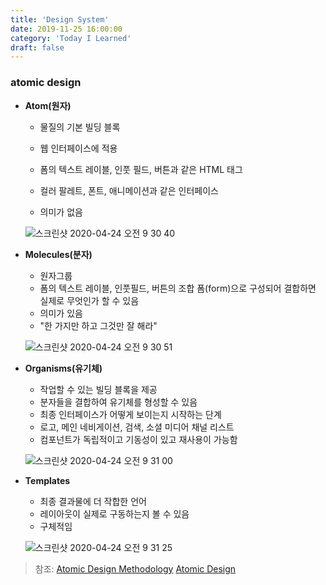 ```yaml
---
title: 'Design System'
date: 2019-11-25 16:00:00
category: 'Today I Learned'
draft: false
---
```


### atomic design

- **Atom(원자)**

  - 물질의 기본 빌딩 블록
  - 웹 인터페이스에 적용
  - 폼의 텍스트 레이블, 인풋 필드, 버튼과 같은 HTML 태그

  - 컬러 팔레트, 폰트, 애니메이션과 같은 인터페이스
  - 의미가 없음

  ![스크린샷 2020-04-24 오전 9 30 40](https://user-images.githubusercontent.com/36187948/80162471-69bed680-860e-11ea-9bd9-229d703e20ca.png)

- **Molecules(분자)**

  - 원자그룹
  - 폼의 텍스트 레이블, 인풋필드, 버튼의 조합 폼(form)으로 구성되어 결합하면 실제로 무엇인가 할 수 있음
  - 의미가 있음
  - "한 가지만 하고 그것만 잘 해라"

  ![스크린샷 2020-04-24 오전 9 30 51](https://user-images.githubusercontent.com/36187948/80162563-a4c10a00-860e-11ea-87ca-9778d76d35e3.png)

- **Organisms(유기체)**

  - 작업할 수 있는 빌딩 블록을 제공
  - 분자들을 결합하여 유기체를 형성할 수 있음
  - 최종 인터페이스가 어떻게 보이는지 시작하는 단계
  - 로고, 메인 네비게이션, 검색, 소셜 미디어 채널 리스트
  - 컴포넌트가 독립적이고 기동성이 있고 재사용이 가능함

  ![스크린샷 2020-04-24 오전 9 31 00](https://user-images.githubusercontent.com/36187948/80162466-67f51300-860e-11ea-939d-ef3253690dce.png)

- **Templates**

  - 최종 결과물에 더 작합한 언어
  - 레이아웃이 실제로 구동하는지 볼 수 있음
  - 구체적임

  ![스크린샷 2020-04-24 오전 9 31 25](https://user-images.githubusercontent.com/36187948/80162488-74796b80-860e-11ea-8446-a82b27b48867.png)

> 참조: [Atomic Design Methodology](http://atomicdesign.bradfrost.com/chapter-2/) [Atomic Design](https://brunch.co.kr/@ultra0034/63)
